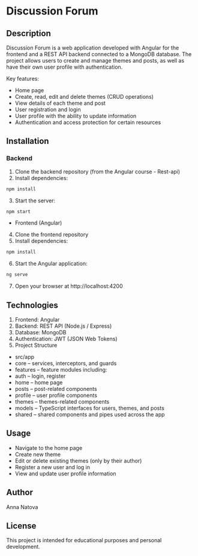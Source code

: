 # Discussion Forum

## Description
Discussion Forum is a web application developed with Angular for the frontend and a REST API backend connected to a MongoDB database. The project allows users to create and manage themes and posts, as well as have their own user profile with authentication.

Key features:
- Home page
- Create, read, edit and delete themes (CRUD operations)
- View details of each theme and post
- User registration and login
- User profile with the ability to update information
- Authentication and access protection for certain resources

## Installation

### Backend
1. Clone the backend repository (from the Angular course - Rest-api)
2. Install dependencies:
```bash
npm install
```

3. Start the server:
```bash
npm start
```

- Frontend (Angular)
4. Clone the frontend repository
5. Install dependencies:
```bash
npm install
```

6. Start the Angular application:
```bash
ng serve
```

7. Open your browser at http://localhost:4200

## Technologies
1. Frontend: Angular
2. Backend: REST API (Node.js / Express)
3. Database: MongoDB
4. Authentication: JWT (JSON Web Tokens)
5. Project Structure
- src/app
- core – services, interceptors, and guards
- features – feature modules including:
- auth – login, register
- home – home page
- posts – post-related components
- profile – user profile components
- themes – themes-related components
- models – TypeScript interfaces for users, themes, and posts
- shared – shared components and pipes used across the app

## Usage
- Navigate to the home page
- Create new theme
- Edit or delete existing themes (only by their author)
- Register a new user and log in
- View and update user profile information

## Author
Anna Natova

## License
This project is intended for educational purposes and personal development.